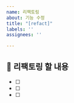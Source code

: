```yaml
---
name: 리팩토링
about: 기능 수정
title: "[refact]"
labels: ''
assignees: ''

---
```


## 🌟 리팩토링 할 내용

- [ ]
- [ ]
- [ ]
